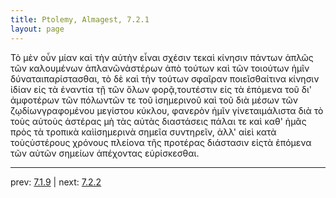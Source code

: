 ```yaml
---
title: Ptolemy, Almagest, 7.2.1
layout: page
---
```


Τὸ μὲν οὖν μίαν καὶ τὴν αὐτὴν εἶναι σχέσιν τεκαὶ κίνησιν πάντων ἁπλῶς τῶν καλουμένων ἀπλανῶνἀστέρων ἀπὸ τούτων καὶ τῶν τοιούτων ἡμῖν δύναταιπαρίστασθαι, τὸ δὲ καὶ τὴν τούτων σφαῖραν ποιεῖσθαίτινα κίνησιν ἰδίαν εἰς τὰ ἐναντία τῇ τῶν ὅλων φορᾷ,τουτέστιν εἰς τὰ ἑπόμενα τοῦ δι' ἀμφοτέρων τῶν πόλωντῶν τε τοῦ ἰσημερινοῦ καὶ τοῦ διὰ μέσων τῶν ζῳδίωνγραφομένου μεγίστου κύκλου, φανερὸν ἡμῖν γίνεταιμάλιστα διὰ τὸ τοὺς αὐτοὺς ἀστέρας μὴ τὰς αὐτὰς διαστάσεις πάλαι τε καὶ καθ' ἡμᾶς πρὸς τὰ τροπικὰ καὶἰσημερινὰ σημεῖα συντηρεῖν, ἀλλ' αἰεὶ κατὰ τοὺςὑστέρους χρόνους πλείονα τῆς προτέρας διάστασιν εἰςτὰ ἑπόμενα τῶν αὐτῶν σημείων ἀπέχοντας εὑρίσκεσθαι.

---

prev: [7.1.9](../7.1.9/) | next: [7.2.2](../7.2.2/)

